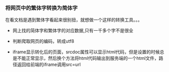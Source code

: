 ### 将网页中的繁体字转换为简体字

在看文档是遇到繁体字看起来很别扭，就想做一个这样的转换工具。。。

* 网上找的简体字和繁体字的对应数据,只有一千多个字不是很全

* 判断爬取网页的编码，转成utf8

* iframe显示转化后的页面，srcdoc属性可以显示html代码，但是设置的时候总是不能正常显示，然后换个方法将html代码输出到服务端的一个html文件，路径返回给前端的iframe调用src=url